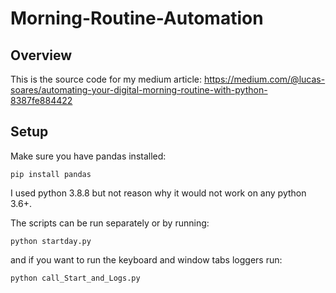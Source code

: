 # Morning-Routine-Automation

## Overview
This is the source code for my medium article: https://medium.com/@lucas-soares/automating-your-digital-morning-routine-with-python-8387fe884422

## Setup
Make sure you have pandas installed:

```pip install pandas```

I used python 3.8.8 but not reason why it would not work on any python 3.6+.

The scripts can be run separately or by running:

```python startday.py```

and if you want to run the keyboard and window tabs loggers run:

```python call_Start_and_Logs.py```







